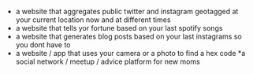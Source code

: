 * a website that aggregates public twitter and instagram geotagged at your current location now and at different times
* a website that tells yor fortune based on your last spotify songs
* a website that generates blog posts based on your last instagrams so you dont have to 
* a website / app that uses your camera or a photo to find a hex code
*a social network  / meetup / advice platform for new moms